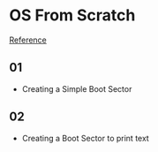 # OS From Scratch

[Reference](https://github.com/cfenollosa/os-tutorial)

## 01
- Creating a Simple Boot Sector

## 02
- Creating a Boot Sector to print text
